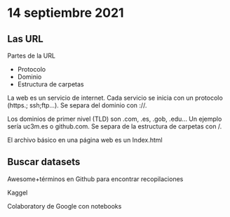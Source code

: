 # 14 septiembre 2021

## Las URL

Partes de la URL

- Protocolo
- Dominio
- Estructura de carpetas

La web es un servicio de internet. Cada servicio se inicia con un protocolo (https.; ssh;ftp...). Se separa del dominio con ://.

Los dominios de primer nivel (TLD) son .com, .es, .gob, .edu... Un ejemplo sería uc3m.es o github.com. Se separa de la estructura de carpetas con /.

El archivo básico en una página web es un Index.html

## Buscar datasets

Awesome+términos en Github para encontrar recopilaciones

Kaggel

Colaboratory de Google con notebooks
